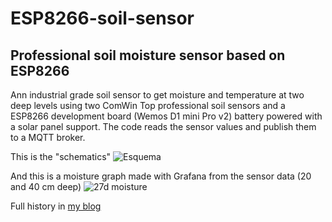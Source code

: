 # ESP8266-soil-sensor
## Professional soil moisture sensor based on ESP8266 

Ann industrial grade soil sensor to get moisture and temperature at two deep levels using two ComWin Top professional soil sensors and a ESP8266 development board (Wemos D1 mini Pro v2) battery powered with a solar panel support. The code reads the sensor values and publish them to a MQTT broker. 

This is the "schematics"
![Esquema](https://github.com/tomascrespo/ESP8266-soil-sensor/assets/3028295/bc7b3f1e-171f-4680-920c-32aa4888d682)

And this is a moisture graph made with Grafana from the sensor data (20 and 40 cm deep)
![27d moisture](https://github.com/tomascrespo/ESP8266-soil-sensor/assets/3028295/247e8e03-d10c-487e-8704-c72b8a507baf)

Full history in [my blog](https://tomascrespo.com/professional-soil-moisture-sensor-with-esp8266/)
